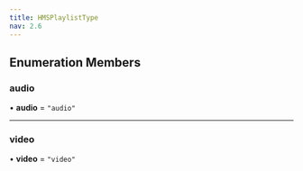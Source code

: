 ```yaml
---
title: HMSPlaylistType
nav: 2.6
---
```


## Enumeration Members

### audio

• **audio** = `"audio"`

---

### video

• **video** = `"video"`

